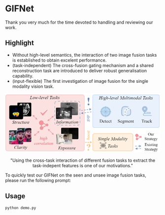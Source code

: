# GIFNet
Thank you very much for the time devoted to handling and reviewing our work.

## Highlight
- Without high-level semantics, the interaction of two image fusion tasks is established to obtain excelent performance.
- (task-independent) The cross-fusion gating mechanism and a shared reconstruction task are introduced to deliver robust generalisation capability. 
- (input-flexible) The first investigation of image fusion for the single modality vision task. 

<div align="center">
  <img src="images/motivation.png" width="700px" />
  <p>"Using the cross-task interaction of different fusion tasks to extract the task-indepent features is one of our motivations."</p>
</div>

To quickly test our GIFNet on the seen and unsee image fusion tasks, please run the following prompt:

## Usage
```
python demo.py
```
